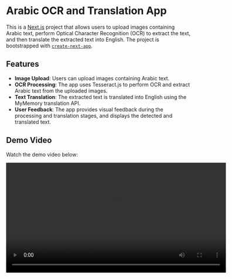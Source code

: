 # Arabic OCR and Translation App

This is a [Next.js](https://nextjs.org) project that allows users to upload images containing Arabic text, perform Optical Character Recognition (OCR) to extract the text, and then translate the extracted text into English. The project is bootstrapped with [`create-next-app`](https://nextjs.org/docs/app/api-reference/cli/create-next-app).

## Features

- **Image Upload**: Users can upload images containing Arabic text.
- **OCR Processing**: The app uses Tesseract.js to perform OCR and extract Arabic text from the uploaded images.
- **Text Translation**: The extracted text is translated into English using the MyMemory translation API.
- **User Feedback**: The app provides visual feedback during the processing and translation stages, and displays the detected and translated text.

## Demo Video

Watch the demo video below:

<video width="600" controls>
  <source src="https://raw.githubusercontent.com/alsiraji/arabic-ocr-app/blob/main/Screen%20Recording%202025-03-23.mp4" type="video/mp4">
<!-- https://github.com/alsiraji/arabic-ocr-app/blob/main/Screen%20Recording%202025-03-23.mp4 -->
  Your browser does not support the video tag.
</video>
